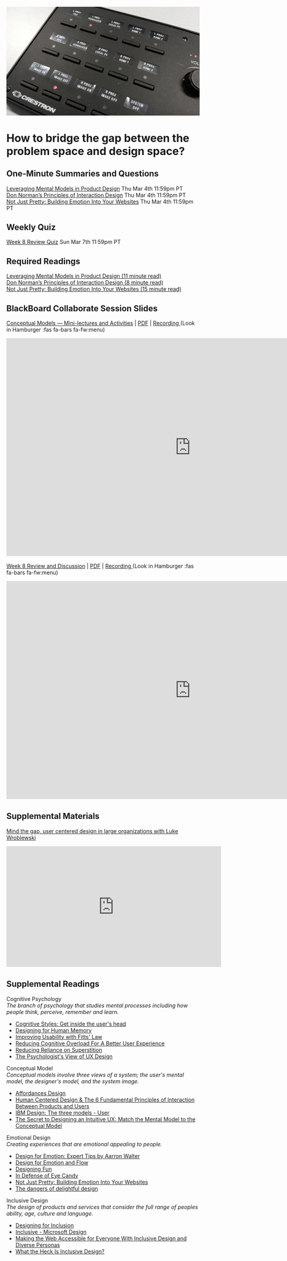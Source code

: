 ![Device Controls](assets/images/13255989495_f545afea09_o.jpg ':class=banner-image')

# How to bridge the gap between the problem space and design space?

## One-Minute Summaries and Questions  
[Leveraging Mental Models in Product Design](https://canvas.sfu.ca/courses/59869/assignments/583024) <span class='badge'>Thu Mar 4th 11:59pm PT</span>  
[Don Norman’s Principles of Interaction Design](https://canvas.sfu.ca/courses/59869/assignments/583025) <span class='badge'>Thu Mar 4th 11:59pm PT</span>  
[Not Just Pretty: Building Emotion Into Your Websites](https://canvas.sfu.ca/courses/59869/assignments/583037) <span class='badge'>Thu Mar 4th 11:59pm PT</span>  

## Weekly Quiz
[Week 8 Review Quiz](https://canvas.sfu.ca/courses/62884/assignments/642599) <span class='badge'>Sun Mar 7th 11:59pm PT</span>

## Required Readings  
[Leveraging Mental Models in Product Design (11 minute read)](https://medium.com/swlh/leveraging-mental-models-in-ux-design-21ba8fbce22d)  
[Don Norman’s Principles of Interaction Design (8 minute read)](https://medium.com/@sachinrekhi/don-normans-principles-of-interaction-design-51025a2c0f33)  
[Not Just Pretty: Building Emotion Into Your Websites (15 minute read)](https://www.smashingmagazine.com/2012/04/building-emotion-into-your-websites/)  

## BlackBoard Collaborate Session Slides
[Conceptual Models — Mini-lectures and Activities](https://docs.google.com/presentation/d/e/2PACX-1vRZK3TQVbKzQtEOmW_m16gWgoQV9U8CbjUJki--NrTAc-x4AHgKWeOtultehEEOsfP2BIj9bcMGZDZ7/pub?start=false&loop=false&delayms=3000) | [PDF](https://canvas.sfu.ca/courses/59869/files/folder/Downloads/Slides%20PDFs/Mini-Lectures%20and%20Activities/Week-08) | [Recording ](https://canvas.sfu.ca/courses/59869/external_tools/3544) (Look in Hamburger :fas fa-bars fa-fw:menu)  

<div class="video-container-16by9"><iframe src="https://docs.google.com/presentation/d/e/2PACX-1vRZK3TQVbKzQtEOmW_m16gWgoQV9U8CbjUJki--NrTAc-x4AHgKWeOtultehEEOsfP2BIj9bcMGZDZ7/embed?start=false&loop=false&delayms=3000" frameborder="0" width="960" height="569" allowfullscreen="true" mozallowfullscreen="true" webkitallowfullscreen="true"></iframe></div>

[Week 8 Review and Discussion](https://docs.google.com/presentation/d/e/2PACX-1vSZ8ltdtIViiHeaSbPFnsN0S14G3xNNUmLL4rJ3CyZ0mblGIoT4cPZu03I7riSFB08wuqyS3Wme5rsp/pub?start=false&loop=false&delayms=3000) | [PDF](https://canvas.sfu.ca/courses/59869/files/folder/Downloads/Slides%20PDFs/Review%20and%20Discussion/Week-08) | [Recording ](https://canvas.sfu.ca/courses/59869/external_tools/3544) (Look in Hamburger :fas fa-bars fa-fw:menu)  

<div class="video-container-16by9"><iframe src="https://docs.google.com/presentation/d/e/2PACX-1vSZ8ltdtIViiHeaSbPFnsN0S14G3xNNUmLL4rJ3CyZ0mblGIoT4cPZu03I7riSFB08wuqyS3Wme5rsp/embed?start=false&loop=false&delayms=3000" frameborder="0" width="960" height="569" allowfullscreen="true" mozallowfullscreen="true" webkitallowfullscreen="true"></iframe></div>

## Supplemental Materials  
[Mind the gap, user centered design in large organizations with Luke Wroblewski](https://www.youtube.com/watch?v=mAiNdU1go1A)  
<div class="video-container-16by9"><iframe width="560" height="315" src="https://www.youtube.com/embed/mAiNdU1go1A" title="YouTube video player" frameborder="0" allow="accelerometer; autoplay; clipboard-write; encrypted-media; gyroscope; picture-in-picture" allowfullscreen></iframe></div>

## Supplemental Readings  
Cognitive Psychology  
_The branch of psychology that studies mental processes including how people think, perceive, remember and learn._

*  [Cognitive Styles: Get inside the user's head](http://uxmag.com/articles/cognitive-styles)  
*  [Designing for Human Memory](https://uxplanet.org/designing-for-human-memory-a2cdc0b6a75a)  
*  [Improving Usability with Fitts' Law](http://sixrevisions.com/usabilityaccessibility/improving-usability-with-fitts-law/)  
*  [Reducing Cognitive Overload For A Better User Experience](https://www.smashingmagazine.com/2016/09/reducing-cognitive-overload-for-a-better-user-experience/)
*  [Reducing Reliance on Superstition](http://www.humanfactors.com/downloads/sep00.asp)  
*  [The Psychologist's View of UX Design](http://uxmag.com/articles/the-psychologists-view-of-ux-design)  

Conceptual Model  
_Conceptual models involve three views of a system; the user's mental model, the designer's model, and the system image._

*  [Affordances Design](http://www.jnd.org/dn.mss/affordances_and.html)  
*  [Human Centered Design & The 6 Fundamental Principles of Interaction Between Products and Users](https://uxdesign.cc/human-centered-design-the-6-fundamental-principles-of-interaction-between-products-and-users-7343734b38a1#.bplbprmd5)
*  [IBM Design: The three models - User](http://www-01.ibm.com/software/ucd/designconcepts/threemodels/user.html)  
*  [The Secret to Designing an Intuitive UX: Match the Mental Model to the Conceptual Model](http://www.inspireux.com/2010/04/16/secret-designing-intuitive-user-experience/)

Emotional Design  
_Creating experiences that are emotional appealing to people._

*  [Design for Emotion: Expert Tips by Aarron Walter](https://uxplanet.org/design-for-emotion-expert-tips-by-aarron-walter-2f847e75a962)
*  [Design for Emotion and Flow](http://www.boxesandarrows.com/view/design-for-emotion)  
*  [Designing Fun](http://www.alistapart.com/articles/designing-fun/)  
*  [In Defense of Eye Candy](http://alistapart.com/article/indefenseofeyecandy)  
*  [Not Just Pretty: Building Emotion Into Your Websites](https://www.smashingmagazine.com/2012/04/building-emotion-into-your-websites/)
*  [The dangers of delightful design](https://uxdesign.cc/the-dangers-of-delightful-design-bb5834a1b684#.r1duzvdo6)

Inclusive Design  
_The design of products and services that consider the full range of peoples ability, age, culture and language._  

*  [Designing for Inclusion](https://www.w3.org/WAI/users/)  
*  [Inclusive - Microsoft Design](https://www.microsoft.com/en-us/design/inclusive/)  
*  [Making the Web Accessible for Everyone With Inclusive Design and Diverse Personas](https://webdesign.tutsplus.com/articles/making-the-web-accessible-for-everyone-with-inclusive-design-and-diverse-personas--cms-27505)  
*  [What the Heck Is Inclusive Design?](https://24ways.org/2016/what-the-heck-is-inclusive-design/)  
